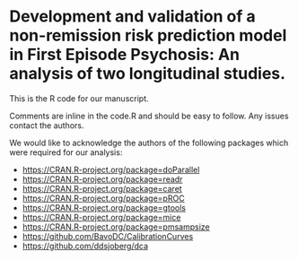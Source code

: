 # Development and validation of a non-remission risk prediction model in First Episode Psychosis: An analysis of two longitudinal studies.

This is the R code for our manuscript.

Comments are inline in the code.R and should be easy to follow. Any issues contact the authors.

We would like to acknowledge the authors of the following packages which were required for our analysis:
* https://CRAN.R-project.org/package=doParallel
* https://CRAN.R-project.org/package=readr
* https://CRAN.R-project.org/package=caret
* https://CRAN.R-project.org/package=pROC
* https://CRAN.R-project.org/package=gtools
* https://CRAN.R-project.org/package=mice
* https://CRAN.R-project.org/package=pmsampsize
* https://github.com/BavoDC/CalibrationCurves
* https://github.com/ddsjoberg/dca
